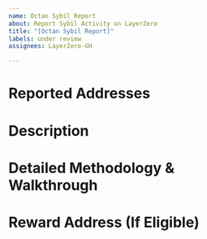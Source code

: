 ```yaml
---
name: Octan Sybil Report
about: Report Sybil Activity on LayerZero
title: "[Octan Sybil Report]"
labels: under review
assignees: LayerZero-GH

---
```


# Reported Addresses

# Description

# Detailed Methodology & Walkthrough

# Reward Address (If Eligible)
